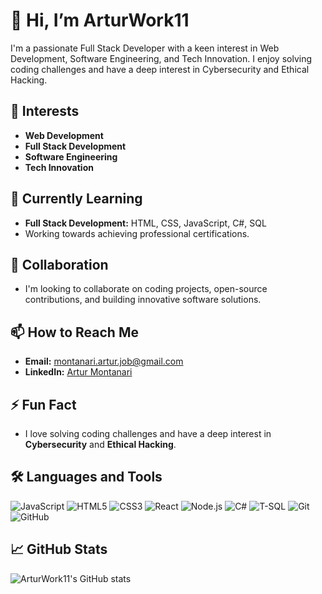 # 👋 Hi, I’m ArturWork11

I'm a passionate Full Stack Developer with a keen interest in Web Development, Software Engineering, and Tech Innovation. I enjoy solving coding challenges and have a deep interest in Cybersecurity and Ethical Hacking.

## 👀 Interests
- **Web Development**
- **Full Stack Development**
- **Software Engineering**
- **Tech Innovation**

## 🌱 Currently Learning
- **Full Stack Development:** HTML, CSS, JavaScript, C#, SQL
- Working towards achieving professional certifications.

## 💞️ Collaboration
- I'm looking to collaborate on coding projects, open-source contributions, and building innovative software solutions.

## 📫 How to Reach Me
- **Email:** [montanari.artur.job@gmail.com](mailto:montanari.artur.job@gmail.com)
- **LinkedIn:** [Artur Montanari](https://linkedin.com/in/artur-montanari-08a865181)

## ⚡ Fun Fact
- I love solving coding challenges and have a deep interest in **Cybersecurity** and **Ethical Hacking**.

## 🛠️ Languages and Tools

![JavaScript](https://img.shields.io/badge/-JavaScript-333333?style=flat&logo=javascript)
![HTML5](https://img.shields.io/badge/-HTML5-333333?style=flat&logo=html5)
![CSS3](https://img.shields.io/badge/-CSS3-333333?style=flat&logo=css3)
![React](https://img.shields.io/badge/-React-333333?style=flat&logo=react)
![Node.js](https://img.shields.io/badge/-Node.js-333333?style=flat&logo=node.js)
![C#](https://img.shields.io/badge/-C%23-333333?style=flat&logo=c-sharp)
![T-SQL](https://img.shields.io/badge/-T--SQL-333333?style=flat&logo=microsoft-sql-server)
![Git](https://img.shields.io/badge/-Git-333333?style=flat&logo=git)
![GitHub](https://img.shields.io/badge/-GitHub-333333?style=flat&logo=github)

## 📈 GitHub Stats

![ArturWork11's GitHub stats](https://github-readme-stats.vercel.app/api?username=ArturWork11&show_icons=true&theme=dark)





